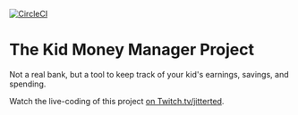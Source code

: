 [![CircleCI](https://circleci.com/gh/tedyoung/kid-bank.svg?style=svg)](https://circleci.com/gh/tedyoung/kid-bank)

# The Kid Money Manager Project

Not a real bank, but a tool to keep track of your kid's earnings, savings, and spending.

Watch the live-coding of this project [on Twitch.tv/jitterted](https://twitch.tv/jitterted).
